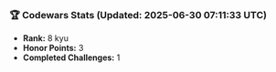 ### 🏆 Codewars Stats (Updated: 2025-06-30 07:11:33 UTC)

- **Rank:** 8 kyu
- **Honor Points:** 3
- **Completed Challenges:** 1
